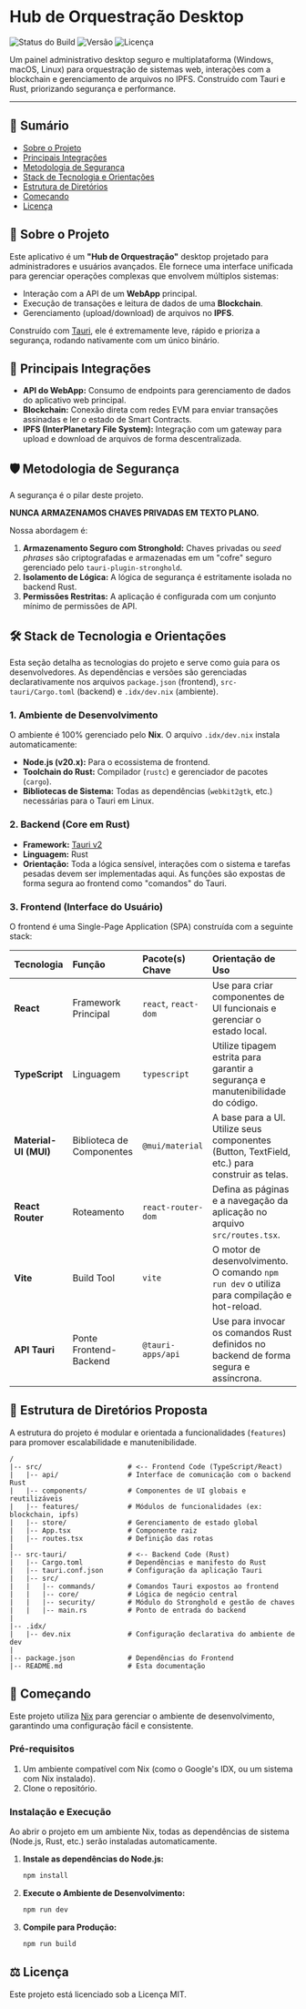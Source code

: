 # Hub de Orquestração Desktop

![Status do Build](https://img.shields.io/github/actions/workflow/status/[seu-usuario]/[seu-repo]/release.yml?branch=main)
![Versão](https://img.shields.io/github/v/release/[seu-usuario]/[seu-repo])
![Licença](https://img.shields.io/badge/licen%C3%A7a-MIT-blue.svg)

Um painel administrativo desktop seguro e multiplataforma (Windows, macOS, Linux) para orquestração de sistemas web, interações com a blockchain e gerenciamento de arquivos no IPFS. Construído com Tauri e Rust, priorizando segurança e performance.

---

## 📖 Sumário

- [Sobre o Projeto](#-sobre-o-projeto)
- [Principais Integrações](#-principais-integrações)
- [Metodologia de Segurança](#️-metodologia-de-segurança)
- [Stack de Tecnologia e Orientações](#-stack-de-tecnologia-e-orientações)
- [Estrutura de Diretórios](#-estrutura-de-diretórios)
- [Começando](#-começando)
- [Licença](#️-licença)

## 🎯 Sobre o Projeto

Este aplicativo é um **"Hub de Orquestração"** desktop projetado para administradores e usuários avançados. Ele fornece uma interface unificada para gerenciar operações complexas que envolvem múltiplos sistemas:

- Interação com a API de um **WebApp** principal.
- Execução de transações e leitura de dados de uma **Blockchain**.
- Gerenciamento (upload/download) de arquivos no **IPFS**.

Construído com [Tauri](https://tauri.app/), ele é extremamente leve, rápido e prioriza a segurança, rodando nativamente com um único binário.

## 🔗 Principais Integrações

- **API do WebApp:** Consumo de endpoints para gerenciamento de dados do aplicativo web principal.
- **Blockchain:** Conexão direta com redes EVM para enviar transações assinadas e ler o estado de Smart Contracts.
- **IPFS (InterPlanetary File System):** Integração com um gateway para upload e download de arquivos de forma descentralizada.

## 🛡️ Metodologia de Segurança

A segurança é o pilar deste projeto.

**NUNCA ARMAZENAMOS CHAVES PRIVADAS EM TEXTO PLANO.**

Nossa abordagem é:

1.  **Armazenamento Seguro com Stronghold:** Chaves privadas ou *seed phrases* são criptografadas e armazenadas em um "cofre" seguro gerenciado pelo `tauri-plugin-stronghold`.
2.  **Isolamento de Lógica:** A lógica de segurança é estritamente isolada no backend Rust.
3.  **Permissões Restritas:** A aplicação é configurada com um conjunto mínimo de permissões de API.

## 🛠️ Stack de Tecnologia e Orientações

Esta seção detalha as tecnologias do projeto e serve como guia para os desenvolvedores. As dependências e versões são gerenciadas declarativamente nos arquivos `package.json` (frontend), `src-tauri/Cargo.toml` (backend) e `.idx/dev.nix` (ambiente).

### **1. Ambiente de Desenvolvimento**

O ambiente é 100% gerenciado pelo **Nix**. O arquivo `.idx/dev.nix` instala automaticamente:
- **Node.js (v20.x):** Para o ecossistema de frontend.
- **Toolchain do Rust:** Compilador (`rustc`) e gerenciador de pacotes (`cargo`).
- **Bibliotecas de Sistema:** Todas as dependências (`webkit2gtk`, etc.) necessárias para o Tauri em Linux.

### **2. Backend (Core em Rust)**

- **Framework:** [Tauri v2](https://v2.tauri.app/)
- **Linguagem:** Rust
- **Orientação:** Toda a lógica sensível, interações com o sistema e tarefas pesadas devem ser implementadas aqui. As funções são expostas de forma segura ao frontend como "comandos" do Tauri.

### **3. Frontend (Interface do Usuário)**

O frontend é uma Single-Page Application (SPA) construída com a seguinte stack:

| Tecnologia | Função | Pacote(s) Chave | Orientação de Uso |
| :--- | :--- | :--- | :--- |
| **React** | Framework Principal | `react`, `react-dom` | Use para criar componentes de UI funcionais e gerenciar o estado local. |
| **TypeScript** | Linguagem | `typescript` | Utilize tipagem estrita para garantir a segurança e manutenibilidade do código. |
| **Material-UI (MUI)** | Biblioteca de Componentes | `@mui/material` | A base para a UI. Utilize seus componentes (Button, TextField, etc.) para construir as telas. |
| **React Router** | Roteamento | `react-router-dom` | Defina as páginas e a navegação da aplicação no arquivo `src/routes.tsx`. |
| **Vite** | Build Tool | `vite` | O motor de desenvolvimento. O comando `npm run dev` o utiliza para compilação e hot-reload. |
| **API Tauri** | Ponte Frontend-Backend | `@tauri-apps/api` | Use para invocar os comandos Rust definidos no backend de forma segura e assíncrona. |


## 📂 Estrutura de Diretórios Proposta

A estrutura do projeto é modular e orientada a funcionalidades (`features`) para promover escalabilidade e manutenibilidade.

```shell
/
|-- src/                     # <-- Frontend Code (TypeScript/React)
|   |-- api/                 # Interface de comunicação com o backend Rust
|   |-- components/          # Componentes de UI globais e reutilizáveis
|   |-- features/            # Módulos de funcionalidades (ex: blockchain, ipfs)
|   |-- store/               # Gerenciamento de estado global
|   |-- App.tsx              # Componente raiz
|   |-- routes.tsx           # Definição das rotas
|
|-- src-tauri/               # <-- Backend Code (Rust)
|   |-- Cargo.toml           # Dependências e manifesto do Rust
|   |-- tauri.conf.json      # Configuração da aplicação Tauri
|   |-- src/
|   |   |-- commands/        # Comandos Tauri expostos ao frontend
|   |   |-- core/            # Lógica de negócio central
|   |   |-- security/        # Módulo do Stronghold e gestão de chaves
|   |   |-- main.rs          # Ponto de entrada do backend
|
|-- .idx/
|   |-- dev.nix              # Configuração declarativa do ambiente de dev
|
|-- package.json             # Dependências do Frontend
|-- README.md                # Esta documentação
```

## 🚀 Começando

Este projeto utiliza [Nix](https://nixos.org/) para gerenciar o ambiente de desenvolvimento, garantindo uma configuração fácil e consistente.

### Pré-requisitos

1.  Um ambiente compatível com Nix (como o Google's IDX, ou um sistema com Nix instalado).
2.  Clone o repositório.

### Instalação e Execução

Ao abrir o projeto em um ambiente Nix, todas as dependências de sistema (Node.js, Rust, etc.) serão instaladas automaticamente.

1.  **Instale as dependências do Node.js:**
    ```bash
    npm install
    ```

2.  **Execute o Ambiente de Desenvolvimento:**
    ```bash
    npm run dev
    ```

3.  **Compile para Produção:**
    ```bash
    npm run build
    ```

## ⚖️ Licença

Este projeto está licenciado sob a Licença MIT.

